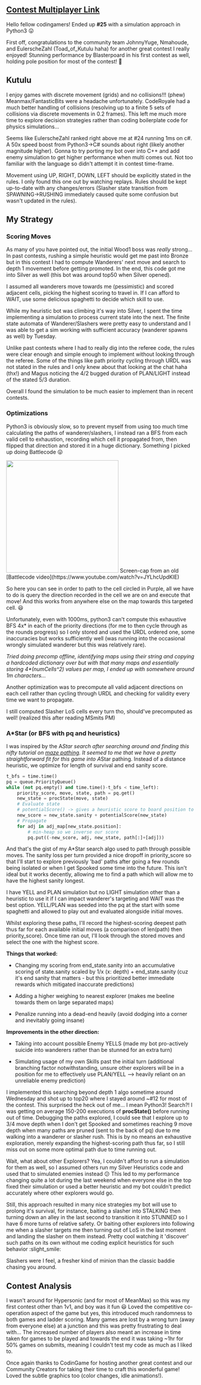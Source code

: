 ## [Contest Multiplayer Link](https://www.codingame.com/multiplayer/bot-programming/code-of-kutulu)

Hello fellow codingamers! Ended up **#25** with a simulation approach in Python3 :stuck_out_tongue:

First off, congratulations to the community team JohnnyYuge, Nmahoude, and EulerscheZahl (Toad_of_Kutulu haha) for another great contest I really enjoyed! Stunning performance by Blasterpoard in his first contest as well, holding pole position for most of the contest! :clap: 

## Kutulu

I enjoy games with discrete movement (grids) and no collisions!!! (phew) Meanmax/FantasticBits were a headache unfortunately. CodeRoyale had a much better handling of collisions (resolving up to a finite 5 sets of collisions via discrete movements in 0.2 frames). This left me much more time to explore decision strategies rather than coding boilerplate code for physics simulations...

Seems like EulerscheZahl ranked right above me at #24 running 1ms on c#. A 50x speed boost from Python3->C# sounds about right (likely another magnitude higher). Gonna to try porting my bot over into C++ and add enemy simulation to get higher performance when multi comes out. Not too familiar with the language so didn't attempt it in contest time-frame.

Movement using UP, RIGHT, DOWN, LEFT should be explicitly stated in the rules. I only found this one out by watching replays. Rules should be kept up-to-date with any changes/errors (Slasher state transition from SPAWNING->RUSHING immediately caused quite some confusion but wasn't updated in the rules).

## My Strategy

### Scoring Moves
As many of you have pointed out, the initial Wood1 boss was *really* strong... In past contests, rushing a simple heuristic would get me past into Bronze but in this contest I had to compute Wanderers' next move and search to depth 1 movement before getting promoted. In the end, this code got me into Silver as well (this bot was around top50 when Silver opened).

I assumed all wanderers move towards me (pessimistic) and scored adjacent cells, picking the highest scoring to travel in. If I can afford to WAIT, use some delicious spaghetti to decide which skill to use.

While my heuristic bot was climbing it's way into Silver, I spent the time implementing a simulation to process current state into the next. The finite state automata of Wanderer/Slashers were pretty easy to understand and I was able to get a sim working with sufficient accuracy (wanderer spawns as well) by Tuesday.

Unlike past contests where I had to really dig into the referee code, the rules were clear enough and simple enough to implement without looking through the referee. Some of the things like path priority cycling through URDL was not stated in the rules and I only knew about that looking at the chat haha (thx!) and Magus noticing the 4/2 bugged duration of PLAN/LIGHT instead of the stated 5/3 duration.

Overall I found the simulation to be much easier to implement than in recent contests.

### Optimizations

Python3 is obviously slow, so to prevent myself from using too much time calculating the paths of wanderer/slashers, I instead ran a BFS from each valid cell to exhaustion, recording which cell it propagated from, then flipped that direction and stored it in a huge dictionary. Something I picked up doing Battlecode :stuck_out_tongue: 

<img src="https://forum.codingame.com/uploads/default/original/3X/c/3/c373c0562e173190bd8225bd979e92e0a43a6d83.png" width="300" height="300">
Screen-cap from an old [Battlecode video](https://www.youtube.com/watch?v=JYLhcUpdKIE)

So here you can see in order to path to the cell circled in Purple, all we have to do is query the direction recorded in the cell we are on and execute that move! And this works from anywhere else on the map towards this targeted cell. :smiley: 

Unfortunately, even with 1000ms, python3 can't compute this exhaustive BFS 4x* in each of the priority directions (for me to then cycle through as the rounds progress) so I only stored and used the URDL ordered one, some inaccuracies but works sufficiently well (was running into the occasional wrongly simulated wanderer but this was relatively rare).

*Tried doing precomp offline, identifying maps using their string and copying a hardcoded dictionary over but with that many maps and essentially storing 4\*(numCells^2) values per map, I ended up with somewhere around 1m characters...*

Another  optimization was to precompute all valid adjacent directions on each cell rather than cycling through URDL and checking for validity every time we want to propagate.

I still computed Slasher LoS cells every turn tho, should've precomputed as well! (realized this after reading MSmits PM)

### A*Star (or BFS with pq and heuristics)

I was inspired by the A*Star search after searching around and finding this nifty tutorial on [maze pathing](http://bryukh.com/labyrinth-algorithms/). It seemed to me that we have a pretty straightforward fit for this game into A*Star pathing. Instead of a distance heuristic, we optimize for length of survival and end sanity score.

```python
t_bfs = time.time()
pq = queue.PriorityQueue()
while (not pq.empty() and time.time()-t_bfs < time_left):
    priority_score, move, state, path = pq.get()
    new_state = procState(move, state)
    # Evaluate state
    # potentialScore() -> gives a heuristic score to board position to tie-break sanity
    new_score = new_state.sanity + potentialScore(new_state)
    # Propagate
    for adj in adj_map[new_state.position]:
        # min-heap so we inverse our score
        pq.put((-new_score, adj, new_state, path[:]+[adj]))
```
And that's the gist of my A*Star search algo used to path through possible moves. The sanity loss per turn provided a nice dropoff in priority_score so that I'll start to explore previously 'bad' paths after going a few rounds being isolated or when I get Spooked some time into the future. This isn't ideal but it works decently, allowing me to find a path which will allow me to have the highest sanity longest.

I have YELL and PLAN simulation but no LIGHT simulation other than a heuristic to use it if I can impact wanderer's targeting and WAIT was the best option. YELL/PLAN was seeded into the pq at the start with some spaghetti and allowed to play out and evaluated alongside initial moves.

Whilst exploring these paths, I'll record the highest-scoring deepest path thus far for each available initial moves (a comparison of len(path) then priority_score). Once time ran out, I'll look through the stored moves and select the one with the highest score.

**Things that worked:**

- Changing my scoring from end_state.sanity into an accumulative scoring of state.sanity scaled by 1/x (x: depth) + end_state.sanity (cuz it's end sanity that matters - but this prioritized better immediate rewards which mitigated inaccurate predictions)

- Adding a higher weighing to nearest explorer (makes me beeline towards them on large separated maps)

- Penalize running into a dead-end heavily (avoid dodging into a corner and inevitably going insane)

**Improvements in the other direction:**

- Taking into account possible Enemy YELLS (made my bot pro-actively suicide into wanderers rather than be stunned for an extra turn)

- Simulating usage of my own Skills past the initial turn (additional branching factor notwithstanding, unsure other explorers will be in a position for me to effectively use PLAN/YELL --> heavily reliant on an unreliable enemy prediction)

I implemented this searching beyond depth 1 algo sometime around Wednesday and shot up to top20 where I stayed around ~#12 for most of the contest. This surprised the heck out of me... I mean Python3! Search?! I was getting on average 150-200 executions of **procState()** before running out of time. Debugging the paths explored, I could see that I explore up to 3/4 move depth when I don't get Spooked and sometimes reaching 9 move depth when many paths are pruned (sent to the back of pq) due to me walking into a wanderer or slasher rush. This is by no means an exhaustive exploration, merely expanding the highest-scoring path thus far, so I still miss out on some more optimal path due to time running out.

Wait, what about other Explorers? Yea, I couldn't afford to run a simulation for them as well, so I assumed others run my Silver Heuristics code and used that to simulated enemies instead :confused: This led to my performance changing quite a lot during the last weekend when everyone else in the top fixed their simulation or used a better heuristic and my bot couldn't predict accurately where other explorers would go.

Still, this approach resulted in many nice strategies my bot will use to prolong it's survival, for instance, baiting a slasher into STALKING then turning down an alley in the last second to transition it into STUNNED so I have 6 more turns of relative safety. Or baiting other explorers into following me when a slasher targets me then turning out of LoS in the last moment and landing the slasher on them instead. Pretty cool watching it 'discover' such paths on its own without me coding explicit heuristics for such behavior :slight_smile: 

Slashers were I feel, a fresher kind of minion than the classic baddie chasing you around.

## Contest Analysis

I wasn't around for Hypersonic (and for most of MeanMax) so this was my first contest other than 1v1, and boy was it fun :smiley: Loved the competitive co-operation aspect of the game but yes, this introduced much randomness to both games and ladder scoring. Many games are lost by a wrong turn (away from everyone else) at a junction and this was pretty frustrating to deal with... The increased number of players also meant an increase in time taken for games to be played and towards the end it was taking ~1hr for 50% games on submits, meaning I couldn't test my code as much as I liked to.

Once again thanks to CodinGame for hosting another great contest and our Community Creators for taking their time to craft this wonderful game! Loved the subtle graphics too (color changes, idle animations!).
